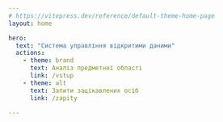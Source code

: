```yaml
---
# https://vitepress.dev/reference/default-theme-home-page
layout: home

hero:
  text: "Система управління відкритими даними"
  actions:
    - theme: brand
      text: Аналіз предметної області
      link: /vstup
    - theme: alt
      text: Запити зацікавлених осіб
      link: /zapity

---
```


